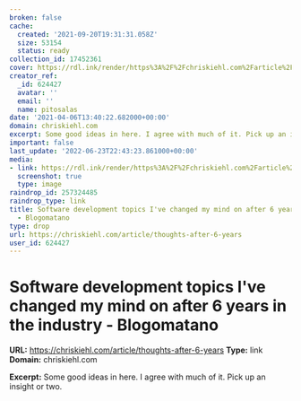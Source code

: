 ```yaml
---
broken: false
cache:
  created: '2021-09-20T19:31:31.058Z'
  size: 53154
  status: ready
collection_id: 17452361
cover: https://rdl.ink/render/https%3A%2F%2Fchriskiehl.com%2Farticle%2Fthoughts-after-6-years
creator_ref:
  _id: 624427
  avatar: ''
  email: ''
  name: pitosalas
date: '2021-04-06T13:40:22.682000+00:00'
domain: chriskiehl.com
excerpt: Some good ideas in here. I agree with much of it. Pick up an insight or two.
important: false
last_update: '2022-06-23T22:43:23.861000+00:00'
media:
- link: https://rdl.ink/render/https%3A%2F%2Fchriskiehl.com%2Farticle%2Fthoughts-after-6-years
  screenshot: true
  type: image
raindrop_id: 257324485
raindrop_type: link
title: Software development topics I've changed my mind on after 6 years in the industry
  - Blogomatano
type: drop
url: https://chriskiehl.com/article/thoughts-after-6-years
user_id: 624427
---
```


# Software development topics I've changed my mind on after 6 years in the industry - Blogomatano

**URL:** https://chriskiehl.com/article/thoughts-after-6-years
**Type:** link
**Domain:** chriskiehl.com

**Excerpt:** Some good ideas in here. I agree with much of it. Pick up an insight or two.
